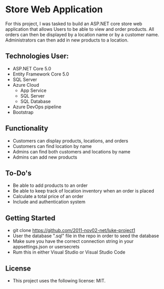 # Store Web Application

For this project, I was tasked to build an ASP.NET core store web application that allows Users to be able to view and order products. All orders can then be displayed by a location name or by a customer name. Administrators can then add in new products to a location.

## Technologies User:
- ASP.NET Core 5.0
- Entity Framework Core 5.0
- SQL Server
- Azure Cloud
  - App Service
  - SQL Server
  - SQL Database
- Azure DevOps pipeline
- Bootstrap

## Functionality
- Customers can display products, locations, and orders
- Customers can find location by name
- Admins can find both customers and locations by name
- Admins can add new products

## To-Do's
- Be able to add products to an order
- Be able to keep track of location inventory when an order is placed
- Calculate a total price of an order
- Include and authentication system

## Getting Started
- git clone https://github.com/2011-nov02-net/luke-project1
- User the database ".sql" file in the repo in order to seed the database
- Make sure you have the correct connection string in your appsettings.json or usersecrets
- Rum this in either Visual Studio or Visual Studio Code

## License
- This project uses the following license: MIT.


